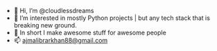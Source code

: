 - 👋 Hi, I’m @cloudlessdreams
- 👀 I’m interested in mostly Python projects | but any tech stack that is breaking new ground.
- 🌱 In short I make awesome stuff for awesome people 
- 📫 ajmalibrarkhan88@gmail.com

<!---
cloudlessdreams/cloudlessdreams is a ✨ special ✨ repository because its `README.md` (this file) appears on your GitHub profile.
You can click the Preview link to take a look at your changes.
--->
